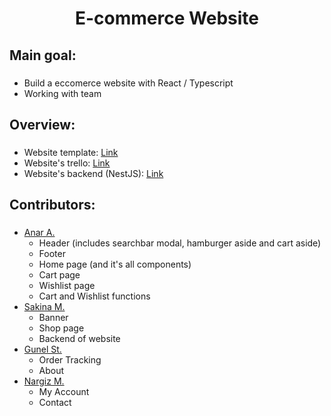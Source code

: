 <h1 align="center"> E-commerce Website </h1>

###

<h2 align="left"> Main goal: </h1>

###

<ul>
  <li> Build a eccomerce website with React / Typescript </li>
  <li> Working with team </li>
</ul>

<h2 align="left"> Overview: </h1>

###

<ul>
  <li> Website template: <a href="https://casona.familab.net/?header_style=header_1"> Link </a>  </li>
  <li> Website's trello: <a href="https://trello.com/b/E0MrwsyL/casona"> Link </a> </li>
  <li> Website's backend (NestJS): <a href="https://github.com/Sakhinamammadzade/nestJs"> Link </a> </li>
</ul>

<h2 align="left"> Contributors: </h1>

###

<ul>
 <li>
    <a href="https://github.com/Anrsgrl"> Anar A. </a>
   <ul>
     <li> Header (includes searchbar modal, hamburger aside and cart aside) </li>
     <li> Footer </li>
     <li> Home page (and it's all components) </li>
     <li> Cart page </li>
     <li> Wishlist page </li>
     <li> Cart and Wishlist functions</li>
   </ul>
  </li>
  <li>
    <a href="https://github.com/Sakhinamammadzade"> Sakina M. </a>
    <ul>
     <li> Banner </li>
     <li> Shop page </li>
     <li> Backend of website </li>
   </ul>
  </li>
  <li>
    <a href="https://github.com/gunellst"> Gunel St. </a>
    <ul>
     <li> Order Tracking </li>
     <li> About </li>
   </ul>
  </li>
  <li>
    <a href="https://github.com/mnargiz"> Nargiz M. </a>
    <ul>
     <li> My Account </li>
     <li> Contact </li>
   </ul>
  </li>
</ul>
